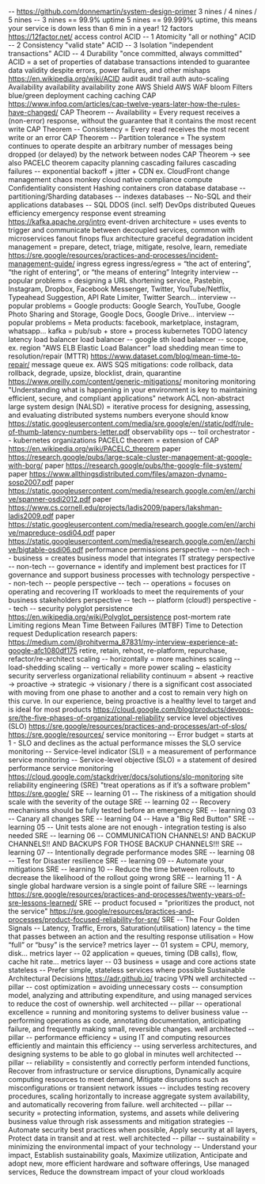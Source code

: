 -- https://github.com/donnemartin/system-design-primer
3 nines / 4 nines / 5 nines -- 3 nines == 99.9% uptime 5 nines == 99.999% uptime, this means your service is down less than 6 min in a year!
12 factors https://12factor.net/
access control
ACID -- 1 Atomicity "all or nothing"
ACID -- 2 Consistency "valid state"
ACID -- 3 Isolation "independent transactions"
ACID -- 4 Durability "once committed, always committed"
ACID = a set of properties of database transactions intended to guarantee data validity despite errors, power failures, and other mishaps https://en.wikipedia.org/wiki/ACID
audit
audit trail
auth
auto-scaling
Availability
availability
availability zone
AWS Shield
AWS WAF
bloom Filters
blue/green deployment
caching
caching
CAP https://www.infoq.com/articles/cap-twelve-years-later-how-the-rules-have-changed/
CAP Theorem -- Availability = Every request receives a (non-error) response, without the guarantee that it contains the most recent write
CAP Theorem -- Consistency = Every read receives the most recent write or an error
CAP Theorem -- Partition tolerance = The system continues to operate despite an arbitrary number of messages being dropped (or delayed) by the network between nodes
CAP Theorem -> see also PACELC theorem
capacity planning
cascading failures
cascading failures -- exponential backoff + jitter +
CDN ex. CloudFront
change management
chaos monkey
cloud native
compliance
compute
Confidentiality
consistent Hashing
containers
cron
database
database -- partitioning/Sharding
databases -- indexes
databases -- No-SQL and their applications
databases -- SQL
DDOS (incl. self)
DevOps
distributed Queues
efficiency
emergency response
event streaming https://kafka.apache.org/intro
event-driven architecture = uses events to trigger and communicate between decoupled services, common with microservices
fanout
finops
flux architecture
graceful degradation
incident management = prepare, detect, triage, mitigate, resolve, learn, remediate https://sre.google/resources/practices-and-processes/incident-management-guide/
ingress egress
ingress/egress = “the act of entering”, “the right of entering”, or “the means of entering”
Integrity
interview -- popular problems = designing a URL shortening service, Pastebin, Instagram, Dropbox, Facebook Messenger, Twitter, YouTube/Netflix, Typeahead Suggestion, API Rate Limiter, Twitter Search...
interview -- popular problems = Google products: Google Search, YouTube, Google Photo Sharing and Storage, Google Docs, Google Drive...
interview -- popular problems = Meta products: facebook, marketplace, instagram, whatsapp...
kafka = pub/sub + store + process
kubernetes TODO
latency
latency
load balancer
load balancer -- google sth
load balancer -- scope, ex. region "AWS ELB Elastic Load Balancer"
load shedding
mean time to resolution/repair (MTTR) https://www.dataset.com/blog/mean-time-to-repair/
message queue ex. AWS SQS
mitigations: code rollback, data rollback, degrade, upsize, blocklist, drain, quarantine https://www.oreilly.com/content/generic-mitigations/
monitoring
monitoring "Understanding what is happening in your environment is key to maintaining efficient, secure, and compliant applications"
network ACL
non-abstract large system design (NALSD) = iterative process for designing, assessing, and evaluating distributed systems
numbers everyone should know https://static.googleusercontent.com/media/sre.google/en//static/pdf/rule-of-thumb-latency-numbers-letter.pdf
observability
ops -- toil
orchestrator -- kubernetes
organizations
PACELC theorem = extension of CAP https://en.wikipedia.org/wiki/PACELC_theorem
paper https://research.google/pubs/large-scale-cluster-management-at-google-with-borg/
paper https://research.google/pubs/the-google-file-system/
paper https://www.allthingsdistributed.com/files/amazon-dynamo-sosp2007.pdf
paper https://static.googleusercontent.com/media/research.google.com/en//archive/spanner-osdi2012.pdf
paper https://www.cs.cornell.edu/projects/ladis2009/papers/lakshman-ladis2009.pdf
paper https://static.googleusercontent.com/media/research.google.com/en//archive/mapreduce-osdi04.pdf
paper https://static.googleusercontent.com/media/research.google.com/en//archive/bigtable-osdi06.pdf
performance
permissions
perspective -- non-tech -- business = creates business model that integrates IT strategy
perspective -- non-tech -- governance = identify and implement best practices for IT governance and support business processes with technology
perspective -- non-tech -- people
perspective -- tech -- operations = focuses on operating and recovering IT workloads to meet the requirements of your business stakeholders
perspective -- tech -- platform (cloud!)
perspective -- tech -- security
polyglot persistence https://en.wikipedia.org/wiki/Polyglot_persistence
post-mortem
rate Limiting
regions
Mean Time Between Failures (MTBF)
Time to Detection
request Deduplication
research papers: https://medium.com/@rohitverma_87831/my-interview-experience-at-google-afc1080df175
retire, retain, rehost, re-platform, repurchase, refactor/re-architect
scaling -- horizontally = more machines
scaling -- load-shedding
scaling -- vertically = more power
scaling ~ elasticity
security
serverless
organizational reliability continuum = absent -> reactive -> proactive -> strategic -> visionary / there is a significant cost associated with moving from one phase to another and a cost to remain very high on this curve. In our experience, being proactive is a healthy level to target and is ideal for most products https://cloud.google.com/blog/products/devops-sre/the-five-phases-of-organizational-reliability
service level objectives (SLO) https://sre.google/resources/practices-and-processes/art-of-slos/ https://sre.google/resources/
service monitoring -- Error budget = starts at 1 - SLO and declines as the actual performance misses the SLO
service monitoring -- Service-level indicator (SLI) = a measurement of performance
service monitoring -- Service-level objective (SLO) = a statement of desired performance
service monitoring https://cloud.google.com/stackdriver/docs/solutions/slo-monitoring
site reliability engineering (SRE) "treat operations as if it’s a software problem" https://sre.google/
SRE -- learning 01 -- The riskiness of a mitigation should scale with the severity of the outage
SRE -- learning 02 -- Recovery mechanisms should be fully tested before an emergency
SRE -- learning 03 -- Canary all changes
SRE -- learning 04 -- Have a "Big Red Button"
SRE -- learning 05 -- Unit tests alone are not enough - integration testing is also needed
SRE -- learning 06 -- COMMUNICATION CHANNELS! AND BACKUP CHANNELS!! AND BACKUPS FOR THOSE BACKUP CHANNELS!!!
SRE -- learning 07 -- Intentionally degrade performance modes
SRE -- learning 08 -- Test for Disaster resilience
SRE -- learning 09 -- Automate your mitigations
SRE -- learning 10 -- Reduce the time between rollouts, to decrease the likelihood of the rollout going wrong
SRE -- learning 11 - A single global hardware version is a single point of failure
SRE -- learnings https://sre.google/resources/practices-and-processes/twenty-years-of-sre-lessons-learned/
SRE -- product focused = "prioritizes the product, not the service" https://sre.google/resources/practices-and-processes/product-focused-reliability-for-sre/
SRE -- The Four Golden Signals -- Latency, Traffic, Errors, Saturation(utilisation)
latency = the time that passes between an action and the resulting response
utilisation = How “full” or “busy” is the service?
metrics layer -- 01 system = CPU, memory, disk...
metrics layer -- 02 application = queues, timing (DB calls), flow, cache hit rate...
metrics layer -- 03 business = usage and core actions
state
stateless -- Prefer simple, stateless services where possible
Sustainable Architectural Decisions https://adr.github.io/
tracing
VPN
well architected -- pillar -- cost optimization = avoiding unnecessary costs -- consumption model, analyzing and attributing expenditure, and using managed services to reduce the cost of ownership.
well architected -- pillar -- operational excellence = running and monitoring systems to deliver business value -- performing operations as code, annotating documentation, anticipating failure, and frequently making small, reversible changes.
well architected -- pillar -- performance efficiency = using IT and computing resources efficiently and maintain this efficiency -- using serverless architectures, and designing systems to be able to go global in minutes
well architected -- pillar -- reliability = consistently and correctly perform intended functions, Recover from infrastructure or service disruptions, Dynamically acquire computing resources to meet demand, Mitigate disruptions such as misconfigurations or transient network issues -- includes testing recovery procedures, scaling horizontally to increase aggregate system availability, and automatically recovering from failure.
well architected -- pillar -- security = protecting information, systems, and assets while delivering business value through risk assessments and mitigation strategies -- Automate security best practices when possible, Apply security at all layers, Protect data in transit and at rest.
well architected -- pillar -- sustainability = minimizing the environmental impact of your technology -- Understand your impact, Establish sustainability goals, Maximize utilization, Anticipate and adopt new, more efficient hardware and software offerings, Use managed services, Reduce the downstream impact of your cloud workloads
